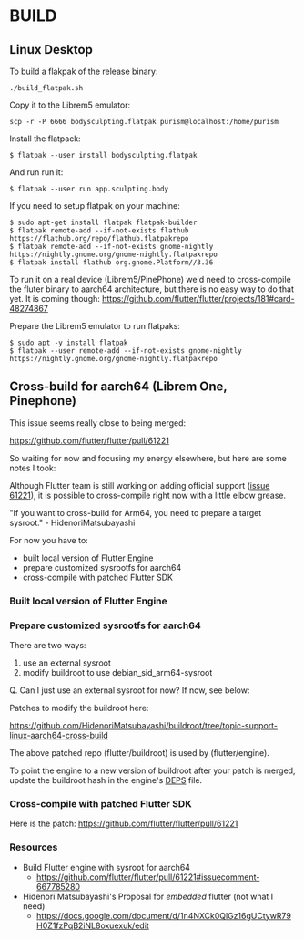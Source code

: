 # BUILD

## Linux Desktop

To build a flakpak of the release binary:
```
./build_flatpak.sh
```

Copy it to the Librem5 emulator:
```
scp -r -P 6666 bodysculpting.flatpak purism@localhost:/home/purism
```

Install the flatpack:
```
$ flatpak --user install bodysculpting.flatpak
```

And run run it:
```
$ flatpak --user run app.sculpting.body
```



If you need to setup flatpak on your machine:
```
$ sudo apt-get install flatpak flatpak-builder
$ flatpak remote-add --if-not-exists flathub https://flathub.org/repo/flathub.flatpakrepo
$ flatpak remote-add --if-not-exists gnome-nightly https://nightly.gnome.org/gnome-nightly.flatpakrepo
$ flatpak install flathub org.gnome.Platform//3.36
```

To run it on a real device (Librem5/PinePhone) we'd need to cross-compile the fluter binary to aarch64 architecture, but there is no easy way to do that yet.  It is coming though:
https://github.com/flutter/flutter/projects/181#card-48274867


Prepare the Librem5 emulator to run flatpaks:
```
$ sudo apt -y install flatpak
$ flatpak --user remote-add --if-not-exists gnome-nightly https://nightly.gnome.org/gnome-nightly.flatpakrepo
```


## Cross-build for aarch64 (Librem One, Pinephone)

This issue seems really close to being merged:

https://github.com/flutter/flutter/pull/61221

So waiting for now and focusing my energy elsewhere, but here are some notes I took:

Although Flutter team is still working on adding official support ([issue 61221](https://github.com/flutter/flutter/pull/61221)),
it is possible to cross-compile right now with a little elbow grease.  

"If you want to cross-build for Arm64, you need to prepare a target sysroot." - HidenoriMatsubayashi

For now you have to:
- built local version of Flutter Engine
- prepare customized sysrootfs for aarch64
- cross-compile with patched Flutter SDK

### Built local version of Flutter Engine

### Prepare customized sysrootfs for aarch64

There are two ways:
1. use an external sysroot
2. modify buildroot to use debian_sid_arm64-sysroot

Q. Can I just use an external sysroot for now? If now, see below:

Patches to modify the buildroot here:

https://github.com/HidenoriMatsubayashi/buildroot/tree/topic-support-linux-aarch64-cross-build

The above patched repo (flutter/buildroot) is used by (flutter/engine).

To point the engine to a new version of buildroot after your patch is merged, update the buildroot hash in the engine's [DEPS](https://github.com/flutter/engine/blob/master/DEPS) file.

### Cross-compile with patched Flutter SDK
 
Here is the patch: https://github.com/flutter/flutter/pull/61221


### Resources
- Build Flutter engine with sysroot for aarch64
    - https://github.com/flutter/flutter/pull/61221#issuecomment-667785280
- Hidenori Matsubayashi's Proposal for *embedded* flutter (not what I need)
    - https://docs.google.com/document/d/1n4NXCk0QlGz16gUCtywR79H0Z1fzPqB2iNL8oxuexuk/edit



